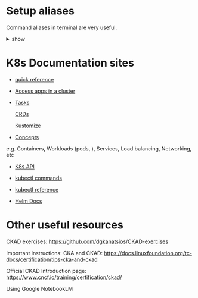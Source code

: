 # Setup aliases 

Command aliases in terminal are very useful. 

<details>
<summary>show</summary>
<p>

```
#!/usr/local/bin/env bash

alias k='kubectl'
alias kg='kubectl get'
alias kgp='kubectl get pods'
alias kd='kubectl describe'
alias kt='kubectl top'
alias kf='kubectl config'
alias kaf='kubectl apply -f'
alias kak='kubectl apply -k' # applying kustomize configurations e.g. kak ./base
alias kcd='kubectl create deploy'
alias km='kustomize'
alias kk='kubectl kustomize'
alias kbbox='k run busybox --image=busybox --restart=Never -it --rm' # run a temp pod busybox

export dro='--dry-run=client -o yaml' # k create deploy nginx --image=nginx $dro
export k-now='-force --grace-period 0'
```

</p>
</details>

# K8s Documentation sites

- [quick reference](https://kubernetes.io/docs/reference/kubectl/quick-reference/)

- [Access apps in a cluster](https://kubernetes.io/docs/tasks/access-application-cluster/)

- [Tasks](https://kubernetes.io/docs/tasks/)

  [CRDs](https://kubernetes.io/docs/tasks/extend-kubernetes/custom-resources/custom-resource-definitions/#field-selectors)

  [Kustomize](https://kubernetes.io/docs/tasks/manage-kubernetes-objects/kustomization/)

- [Concepts](https://kubernetes.io/docs/concepts/)

e.g. Containers, Workloads (pods, ), Services, Load balancing, Networking, etc

- [K8s API](https://kubernetes.io/docs/reference/kubernetes-api/)

- [kubectl commands](https://kubernetes.io/docs/reference/generated/kubectl/kubectl-commands)

- [kubectl reference](https://kubernetes.io/docs/reference/kubectl/generated/)

- [Helm Docs](https://helm.sh/docs/)


# Other useful resources

CKAD exercises: https://github.com/dgkanatsios/CKAD-exercises

Important instructions: CKA and CKAD: https://docs.linuxfoundation.org/tc-docs/certification/tips-cka-and-ckad

Official CKAD Introduction page: https://www.cncf.io/training/certification/ckad/

Using Google NotebookLM



